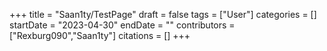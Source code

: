 +++
title = "Saan1ty/TestPage"
draft = false
tags = ["User"]
categories = []
startDate = "2023-04-30"
endDate = ""
contributors = ["Rexburg090","Saan1ty"]
citations = []
+++
